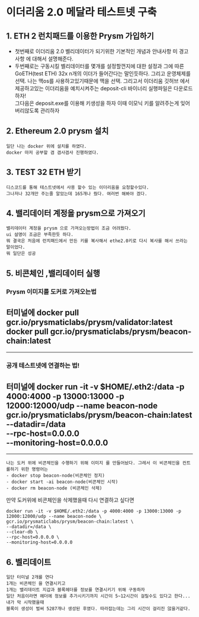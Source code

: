 # 이더리움 2.0 메달라 테스트넷 구축


## 1. ETH 2 런치패드를 이용한 Prysm 가입하기 
- 첫번째로 이더리움 2.0 벨리데이터가 되기위한 기본적인    개념과 안내사항 미 경고사항 에 대해서 설명해준다.
- 두번째로는 구동시킬 벨리데이터를 몇개를 설정할껀지에 대한
 설정과 그에 따른 GoETH(test ETH) 32x n개의 이더가 들어간다는 말인듯하다. 그리고 운영체제를 선택. 나는  맥os를 사용하고있기때문에 맥을 선택. 그리고서 이더리움 깃허브 에서 제공하고있는 이더리움을 예치시켜주는 deposit-cli 바이너리 실행파일은 다운로드 하자!
 <br>그다음은 deposit.exe를 이용해 키생성을 하자 이때
 이모닉 키를 알려주는게 잊어버리않도록 관리하자
 

## 2. Ethereum 2.0 prysm 설치
    일단 나는 docker 위에 설치를 하였다.
    docker 마저 공부할 겸 겸사겸사 진행하였다.

## 3. TEST 32 ETH 받기
    디스코드를 통해 테스트넷에서 사용 할수 있는 이더리움을 요청할수있다. 
    그나저나 32개만 주는줄 알았는데 165개나 줬다. 여러번 해봐야 겠다.

## 4. 밸리데이터 계정을 prysm으로 가져오기
    밸리데이터 계정을 prysm 으로 가져오는방법이 조금 어려웠다.
    ui 설명이 조금은 부족한듯 하다.
    뭐 결국은 처음에 런치패드에서 만든 키를 복사해서 ethe2.0키로 다시 복사를 해서 쓰라는 말이었다.
    뭐 일단은 성공

## 5. 비콘체인 ,밸리데이터 실행
### Prysm 이미지를 도커로 가져오는법
터미널에 
docker pull gcr.io/prysmaticlabs/prysm/validator:latest
docker pull gcr.io/prysmaticlabs/prysm/beacon-chain:latest
---
---
### 공개 테스트넷에 연결하는 법!
터미널에 
docker run -it -v $HOME/.eth2:/data -p 4000:4000 -p 13000:13000 -p 12000:12000/udp --name beacon-node \
  gcr.io/prysmaticlabs/prysm/beacon-chain:latest \
  --datadir=/data \
  --rpc-host=0.0.0.0 \
  --monitoring-host=0.0.0.0
---
---
    나는 도커 위에 비콘체인을 수행하기 위해 이미지 를 만들어놨다. 그레서 이 비콘체인을 컨트롤하기 위한 명령어는
    - docker stop beacon-node(비콘체인 정지)
    - docker start -ai beacon-node(비콘체인 시작)
    - docker rm beacon-node (비콘체인 삭제)

만약 도커위에 비콘체인을 삭제했을때 다시 연결하고 싶다면
    
    docker run -it -v $HOME/.eth2:/data -p 4000:4000 -p 13000:13000 -p 12000:12000/udp --name beacon-node \
    gcr.io/prysmaticlabs/prysm/beacon-chain:latest \
    --datadir=/data \
    --clear-db \
    --rpc-host=0.0.0.0 \
    --monitoring-host=0.0.0.0

## 6. 벨리데이트
    일단 터미널 2개를 연다
    1개는 비콘체인 을 연결시키고 
    1개는 밸리데이트 지갑과 블록헤더를 정보를 연결시키기 위해 구동하자
    일단 처음이라면 헤더에 정보를 추가시키기까지 시간이 5~12시간이 걸릴수도 있다고 한다... 내가 막 시작했을때
    블록이 생성이 벌써 5287개나 생성된 후였다. 따라잡는데는 그리 시간이 걸리진 않을거같다.